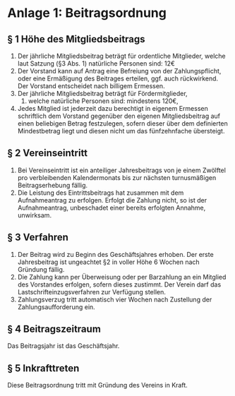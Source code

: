 # Anlage 1: Beitragsordnung

## § 1 Höhe des Mitgliedsbeitrags

1. Der jährliche Mitgliedsbeitrag beträgt für ordentliche Mitglieder, welche laut Satzung (§3 Abs. 1) natürliche Personen sind: 12€
2. Der Vorstand kann auf Antrag eine Befreiung von der Zahlungspflicht, oder eine Ermäßigung des Beitrages erteilen, ggf. auch rückwirkend. Der Vorstand entscheidet nach billigem Ermessen.
3. Der jährliche Mitgliedsbeitrag beträgt für Fördermitglieder,
    1. welche natürliche Personen sind: mindestens 120€,
4. Jedes Mitglied ist jederzeit dazu berechtigt in eigenem Ermessen schriftlich dem Vorstand gegenüber den eigenen Mitgliedsbeitrag auf einen beliebigen Betrag festzulegen, sofern dieser über dem definierten Mindestbetrag liegt und diesen nicht um das fünfzehnfache übersteigt.

## § 2 Vereinseintritt

1. Bei Vereinseintritt ist ein anteiliger Jahresbeitrags von je einem Zwölftel pro verbleibenden Kalendermonats bis zur nächsten turnusmäßigen Beitragserhebung fällig.
2. Die Leistung des Eintrittsbeitrags hat zusammen mit dem Aufnahmeantrag zu erfolgen. Erfolgt die Zahlung nicht, so ist der Aufnahmeantrag, unbeschadet einer bereits erfolgten Annahme, unwirksam.

## § 3 Verfahren

1. Der Beitrag wird zu Beginn des Geschäftsjahres erhoben. Der erste Jahresbeitrag ist ungeachtet §2 in voller Höhe 6 Wochen nach Gründung fällig.
2. Die Zahlung kann per Überweisung oder per Barzahlung an ein Mitglied des Vorstandes erfolgen, sofern dieses zustimmt. Der Verein darf das Lastschrifteinzugsverfahren zur Verfügung stellen.
3. Zahlungsverzug tritt automatisch vier Wochen nach Zustellung der Zahlungsaufforderung ein.

## § 4 Beitragszeitraum

Das Beitragsjahr ist das Geschäftsjahr.

## § 5 Inkrafttreten

Diese Beitragsordnung tritt mit Gründung des Vereins in Kraft.
